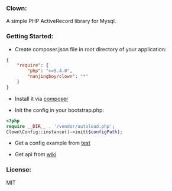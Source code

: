 ### Clown:

A simple PHP ActiveRecord library for Mysql.

### Getting Started:

* Create composer.json file in root directory of your application:

```json
{
    "require": {
        "php": ">=5.4.0",
        "nanjingboy/clown": "*"
    }
}
```
* Install it via [composer](https://getcomposer.org/doc/00-intro.md)

* Init the config in your bootstrap.php:

```php
<?php
require __DIR__ . '/vendor/autoload.php';
Clown\Config::instance()->init($configPath);
```

* Get a config example from [test](https://github.com/nanjingboy/clown/tree/master/test/configs/test/clown.php)

* Get api from [wiki](https://github.com/nanjingboy/clown/wiki)

### License:

MIT
